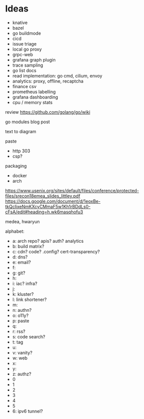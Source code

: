 # Ideas

- knative
- bazel
- go buildmode
- cicd
- issue triage
- local go proxy
- grpc-web
- grafana graph plugin
- trace sampling
- go list docs
- read implementation: go cmd, cilium, envoy
- analytics: proxy, offline, recaptcha
- finance csv
- prometheus labelling
- grafana dashboarding
- cpu / memory stats

review https://github.com/golang/go/wiki

go modules blog post

text to diagram

paste

- http 303
- csp?

packaging

- docker
- arch

https://www.usenix.org/sites/default/files/conference/protected-files/srecon18emea_slides_littley.pdf
https://docs.google.com/document/d/1eoxBe-tkQclixeNmKXcyCMmaF5w1Kh1rBDdLs0-cFsA/edit#heading=h.wk6masqhofu3

medea, hwaryun

alphabet:

- a: arch repo? apis? auth? analytics
- b: build matrix?
- c: cdn? code? .config? cert-transparency?
- d: dns?
- e: email?
- f:
- g: git?
- h:
- i: iac? infra?
- j:
- k: kluster?
- l: link shortener?
- m:
- n: authn?
- o: o11y?
- p: paste
- q:
- r: rss?
- s: code search?
- t: tag
- u:
- v: vanity?
- w: web
- x:
- y:
- z: authz?
- 0
- 1
- 2
- 3
- 4
- 5
- 6: ipv6 tunnel?

